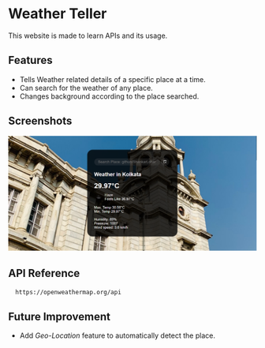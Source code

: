 
# Weather Teller
This website is made to learn APIs and its usage.
## Features
- Tells Weather related details of a specific place at a time.
- Can search for the weather of any place.
- Changes background according to the place searched.


  
## Screenshots

![App Screenshot](./weatherteller.png)

  
## API Reference

```http
  https://openweathermap.org/api
```

## Future Improvement
- Add *Geo-Location* feature to automatically detect the place.